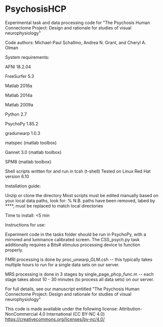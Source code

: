 # PsychosisHCP
Experimental task and data processing code for "The Psychosis Human Connectome Project: Design and rationale for studies of visual neurophysiology"

Code authors: Michael-Paul Schallmo, Andrea N. Grant, and Cheryl A. Olman


System requirements:

AFNI 18.2.04

FreeSurfer 5.3

Matlab 2016a

Matlab 2014a

Matlab 2009a

Python 2.7

PsychoPy 1.85.2

gradunwarp 1.0.3

matspec (matlab toolbox)

Gannet 3.0 (matlab toolbox)

SPM8 (matlab toolbox)

Shell scripts written for and run in tcsh (t-shell)
Tested on Linux Red Hat version 6.10


Installation guide:

Unzip or clone the directory
Most scripts must be edited manually based on your local data paths, look for:
% N.B. paths have been removed, labed by ****, must be replaced to match local directories

Time to install: <5 min


Instructions for use:

Experiment code in the tasks folder should be run in PsychoPy, with a mirrored and luminance calibrated screen. The CSS_psych.py task additionally requires a Bits# stimulus processing device to function properly.

FMRI processing is done by proc_unwarp_GLM.csh -- this typically takes multiple hours to run for a single data sets on our server.

MRS processing is done in 3 stages by single_page_phcp_func.m -- each stage takes about 10 - 30 minutes (to process all data sets) on our server.

For full details, see our manuscript entitled "The Psychosis Human Connectome Project: Design and rationale for studies of visual neurophysiology"


This code is made available under the following license: Attribution-NonCommercial 4.0 International (CC BY-NC 4.0) https://creativecommons.org/licenses/by-nc/4.0/
